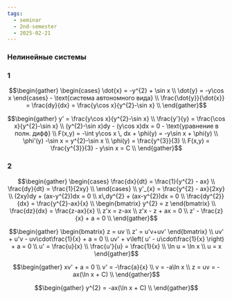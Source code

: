```yaml
---
tags:
  - seminar
  - 2nd-semester
  - 2025-02-21
---
```


### Нелинейные системы

### 1

$$\begin{gather}
\begin{cases}
\dot{x} = -y^{2} + \sin x \\
\dot{y} = -y\cos x
\end{cases}  - \text{система автономного вида} \\
\frac{\dot{y}}{\dot{x}} = \frac{dy}{dx} = \frac{y\cos x}{y^{2}-\sin x} \\
\end{gather}$$

$$\begin{gather}
y' = \frac{y\cos x}{y^{2}-\sin x} \\
\frac{y'}{y} = \frac{\cos x}{y^{2}-\sin x} \\
(y^{2}-\sin x)dy - (y\cos x)dx = 0 - \text{уравнение в полн. дифф} \\
F(x,y) = -\int y\cos x \, dx + \phi(y) = -y\sin x + \phi(y) \\
\phi'(y) -\sin x = y^{2}-\sin x \\
\phi(y) = \frac{y^{3}}{3} \\
F(x,y) = \frac{y^{3}}{3} - y\sin x = C \\
\end{gather}$$

### 2

$$\begin{gather}
\begin{cases}
\frac{dx}{dt} = \frac{1}{y^{2} - ax} \\
\frac{dy}{dt} = \frac{1}{2xy} \\
\end{cases} \\
y'_{x} = \frac{y^{2} - ax}{2xy} \\
(2xy)dy + (ax-y^{2})dx = 0 \\
x\,dy^{2} + (ax-y^{2})dx = 0 \\
\frac{dy^{2}}{dx} = \frac{y^{2}-ax}{x} \\
\begin{bmatrix}
y^{2} = z
\end{bmatrix} \\
\frac{dz}{dx} = \frac{z-ax}{x} \\
z'x = z-ax \\
z'x - z + ax = 0 \\
z' - \frac{z}{x} + a = 0 \\
\end{gather}$$

$$\begin{gather}
\begin{bmatrix}
z = uv \\
z' = u'v+uv'
\end{bmatrix} \\
uv' + u'v - uv\cdot\frac{1}{x} + a = 0 \\
uv' + v\left( u' - u\cdot\frac{1}{x} \right) + a = 0 \\
u' = \frac{u}{x} \\
\frac{u'}{u} = \frac{1}{x} \\
\ln u = \ln x \\
u = x
\end{gather}$$

$$\begin{gather}
xv' + a = 0 \\
v' = -\frac{a}{x} \\
v = -a\ln x \\
z = uv = -ax(\ln x + C) \\
\end{gather}$$

$$\begin{gather}
y^{2} = -ax(\ln x + C) \\
\end{gather}$$